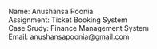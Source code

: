 Name: Anushansa Poonia 
<br/>
Assignment: Ticket Booking System
<br/>
Case Srudy: Finance Management System
<br/>
Email: anushansapoonia@gmail.com
<br/>
